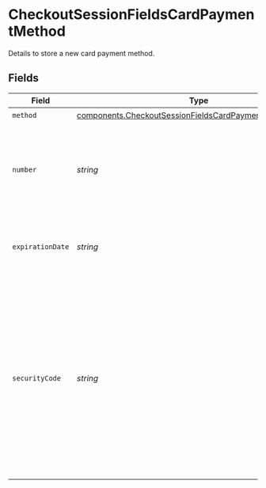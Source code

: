 # CheckoutSessionFieldsCardPaymentMethod

Details to store a new card payment method.


## Fields

| Field                                                                                                                                                                                | Type                                                                                                                                                                                 | Required                                                                                                                                                                             | Description                                                                                                                                                                          | Example                                                                                                                                                                              |
| ------------------------------------------------------------------------------------------------------------------------------------------------------------------------------------ | ------------------------------------------------------------------------------------------------------------------------------------------------------------------------------------ | ------------------------------------------------------------------------------------------------------------------------------------------------------------------------------------ | ------------------------------------------------------------------------------------------------------------------------------------------------------------------------------------ | ------------------------------------------------------------------------------------------------------------------------------------------------------------------------------------ |
| `method`                                                                                                                                                                             | [components.CheckoutSessionFieldsCardPaymentMethodMethod](../../models/components/checkoutsessionfieldscardpaymentmethodmethod.md)                                                   | :heavy_check_mark:                                                                                                                                                                   | `card`.                                                                                                                                                                              | card                                                                                                                                                                                 |
| `number`                                                                                                                                                                             | *string*                                                                                                                                                                             | :heavy_minus_sign:                                                                                                                                                                   | The 13-19 digit number for this card as it can be found on the<br/>front of the card.                                                                                                | 4111111111111111                                                                                                                                                                     |
| `expirationDate`                                                                                                                                                                     | *string*                                                                                                                                                                             | :heavy_minus_sign:                                                                                                                                                                   | The expiration date of the card, formatted `MM/YY`.                                                                                                                                  | 11/25                                                                                                                                                                                |
| `securityCode`                                                                                                                                                                       | *string*                                                                                                                                                                             | :heavy_minus_sign:                                                                                                                                                                   | The 3 or 4 digit security code often found on the card. This often<br/>referred to as the CVV or CVD.<br/><br/>The security code can only be set if the stored payment method<br/>represents a card. | 123                                                                                                                                                                                  |